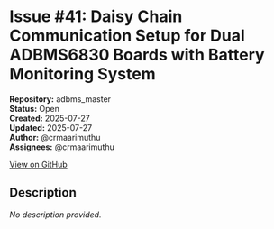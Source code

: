 # Issue #41: Daisy Chain Communication Setup for Dual ADBMS6830 Boards with Battery Monitoring System

**Repository:** adbms_master  
**Status:** Open  
**Created:** 2025-07-27  
**Updated:** 2025-07-27  
**Author:** @crmaarimuthu  
**Assignees:** @crmaarimuthu  

[View on GitHub](https://github.com/Simtestlab/adbms_master/issues/41)

## Description

*No description provided.*